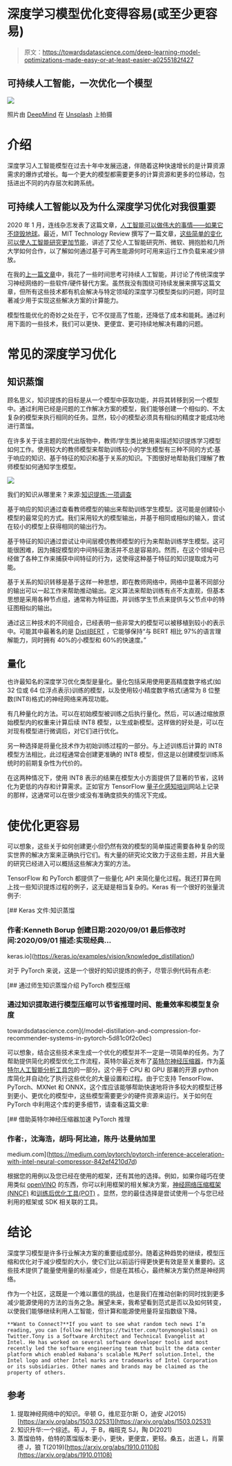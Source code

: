 # 深度学习模型优化变得容易(或至少更容易)

> 原文：<https://towardsdatascience.com/deep-learning-model-optimizations-made-easy-or-at-least-easier-a0255182f427>

## 可持续人工智能，一次优化一个模型

![](img/53287a5318b5be106ecf13c16e16487c.png)

照片由 [DeepMind](https://unsplash.com/es/@deepmind?utm_source=medium&utm_medium=referral) 在 [Unsplash](https://unsplash.com?utm_source=medium&utm_medium=referral) 上拍摄

# 介绍

深度学习人工智能模型在过去十年中发展迅速，伴随着这种快速增长的是计算资源需求的爆炸式增长。每一个更大的模型都需要更多的计算资源和更多的位移动，包括进出不同的内存层次和跨系统。

## 可持续人工智能以及为什么深度学习优化对我很重要

2020 年 1 月，连线杂志发表了这篇文章，[人工智能可以做伟大的事情——如果它不烧毁地球](https://www.wired.com/story/ai-great-things-burn-planet/)。最近，MIT Technology Review 撰写了一篇文章，[这些简单的变化可以使人工智能研究更加节能](https://www.technologyreview.com/2022/07/06/1055458/ai-research-emissions-energy-efficient/)，讲述了艾伦人工智能研究所、微软、拥抱脸和几所大学如何合作，以了解如何通过基于可再生能源何时可用来运行工作负载来减少排放。

在我的[上一篇文章](/ai-emerging-technologies-to-watch-c91b8834ddd9)中，我花了一些时间思考可持续人工智能，并讨论了传统深度学习神经网络的一些软件/硬件替代方案。虽然我没有围绕可持续发展来撰写这篇文章，但所有这些技术都有机会解决与特定领域的深度学习模型类似的问题，同时显著减少用于实现这些解决方案的计算能力。

模型性能优化的奇妙之处在于，它不仅提高了性能，还降低了成本和能耗。通过利用下面的一些技术，我们可以更快、更便宜、更可持续地解决有趣的问题。

# 常见的深度学习优化

## 知识蒸馏

顾名思义，知识提炼的目标是从一个模型中获取功能，并将其转移到另一个模型中。通过利用已经是问题的工作解决方案的模型，我们能够创建一个相似的、不太复杂的模型来执行相同的任务。显然，较小的模型必须具有相似的精度才能成功地进行蒸馏。

在许多关于该主题的现代出版物中，教师/学生类比被用来描述知识提炼学习模型如何工作。使用较大的教师模型来帮助训练较小的学生模型有三种不同的方式:基于响应的知识、基于特征的知识和基于关系的知识。下图很好地帮助我们理解了教师模型如何通知学生模型。

![](img/0de2283ec2813719c3ad06d8857bc605.png)

我们的知识从哪里来？来源:[知识提炼:一项调查](https://arxiv.org/abs/2006.05525)

基于响应的知识通过查看教师模型的输出来帮助训练学生模型。这可能是创建较小模型的最常见的方式。我们采用较大的模型输出，并基于相同或相似的输入，尝试在较小的模型上获得相同的输出行为。

基于特征的知识通过尝试让中间层模仿教师模型的行为来帮助训练学生模型。这可能很困难，因为捕捉模型的中间特征激活并不总是容易的。然而，在这个领域中已经做了各种工作来捕获中间特征的行为，这使得这种基于特征的知识提取成为可能。

基于关系的知识转移是基于这样一种思想，即在教师网络中，网络中显著不同部分的输出可以一起工作来帮助推动输出。定义算法来帮助训练有点不太直观，但基本思想是采用各种节点组，通常称为特征图，并训练学生节点来提供与父节点中的特征图相似的输出。

通过这三种技术的不同组合，已经表明一些非常大的模型可以被移植到较小的表示中。可能其中最著名的是 [DistilBERT](https://medium.com/huggingface/distilbert-8cf3380435b5) ，它能够保持“与 BERT 相比 97%的语言理解能力，同时拥有 40%的小模型和 60%的快速度。”

## 量化

也许最知名的深度学习优化类型是量化。量化包括采用使用更高精度数字格式(如 32 位或 64 位浮点表示)训练的模型，以及使用较小精度数字格式(通常为 8 位整数(INT8)格式)的神经网络来再现功能。

有几种量化的方法。可以在初始模型被训练之后执行量化。然后，可以通过缩放原始模型内的权重来计算后续 INT8 模型，以生成新模型。这样做的好处是，可以在对现有模型进行微调后，对它们进行优化。

另一种选择是将量化技术作为初始训练过程的一部分。与上述训练后计算的 INT8 模型方法相比，此过程通常会创建更准确的 INT8 模型，但这是以创建模型训练系统时的前期复杂性为代价的。

在这两种情况下，使用 INT8 表示的结果在模型大小方面提供了显著的节省，这转化为更低的内存和计算需求。正如官方 TensorFlow [量子化感知培训](https://www.tensorflow.org/model_optimization/guide/quantization/training)网站上记录的那样，这通常可以在很少或没有准确度损失的情况下完成。

# 使优化更容易

可以想象，这些关于如何创建更小但仍然有效的模型的简单描述需要各种复杂的现实世界的解决方案来正确执行它们。有大量的研究论文致力于这些主题，并且大量的研究已经进入可以概括这些解决方案的方法。

TensorFlow 和 PyTorch 都提供了一些量化 API 来简化量化过程。我还打算在网上找一些知识提炼过程的例子，这无疑是相当复杂的。Keras 有一个很好的张量流例子:

[](https://keras.io/examples/vision/knowledge_distillation/) [## Keras 文件:知识蒸馏

### 作者:Kenneth Borup 创建日期:2020/09/01 最后修改时间:2020/09/01 描述:实现经典…

keras.io](https://keras.io/examples/vision/knowledge_distillation/) 

对于 PyTorch 来说，这是一个很好的知识提炼的例子，尽管示例代码有点老:

[](/model-distillation-and-compression-for-recommender-systems-in-pytorch-5d81c0f2c0ec) [## 通过师生知识蒸馏介绍 PyTorch 模型压缩

### 通过知识提取进行模型压缩可以节省推理时间、能量效率和模型复杂度

towardsdatascience.com](/model-distillation-and-compression-for-recommender-systems-in-pytorch-5d81c0f2c0ec) 

可以想象，结合这些技术来生成一个优化的模型并不一定是一项简单的任务。为了帮助提供简化的模型优化工作流程，英特尔最近发布了[英特尔神经压缩器](https://www.intel.com/content/www/us/en/developer/tools/oneapi/neural-compressor.html)，作为[英特尔人工智能分析工具包](https://www.intel.com/content/www/us/en/developer/tools/oneapi/ai-analytics-toolkit.html)的一部分。这个用于 CPU 和 GPU 部署的开源 python 库简化并自动化了执行这些优化的大量设置和过程。由于它支持 TensorFlow、PyTorch、MXNet 和 ONNX，这个库应该能够帮助快速地将许多较大的模型迁移到更小、更优化的模型中，这些模型需要更少的硬件资源来运行。关于如何在 PyTorch 中利用这个库的更多细节，请查看这篇文章:

[](https://medium.com/pytorch/pytorch-inference-acceleration-with-intel-neural-compressor-842ef4210d7d) [## 借助英特尔神经压缩器加速 PyTorch 推理

### 作者:，沈海浩，胡玛·阿比迪，陈丹·达曼纳加里

medium.com](https://medium.com/pytorch/pytorch-inference-acceleration-with-intel-neural-compressor-842ef4210d7d) 

根据您的用例以及您已经在使用的框架，还有其他的选择。例如，如果你碰巧在使用类似 [openVINO](https://docs.openvino.ai/latest/index.html) 的东西，你可以利用框架的相关解决方案，[神经网络压缩框架(NNCF)](https://docs.openvino.ai/latest/docs_nncf_introduction.html) 和[训练后优化工具(POT)](https://docs.openvino.ai/latest/pot_docs_FrequentlyAskedQuestions.html) 。显然，您的最佳选择是尝试使用一个与您已经利用的框架或 SDK 相关联的工具。

# 结论

深度学习模型是许多行业解决方案的重要组成部分。随着这种趋势的继续，模型压缩和优化对于减少模型的大小，使它们比以前运行得更快更有效是至关重要的。这些技术提供了能量使用量的标量减少，但是在其核心，最终解决方案仍然是神经网络。

作为一个社区，这既是一个难以置信的挑战，也是我们在推动创新的同时找到更多减少能源使用的方法的当务之急。展望未来，我希望看到范式是否以及如何转变，以使我们能够继续利用人工智能，但计算和能源使用量将呈指数级下降。

```
**Want to Connect?**If you want to see what random tech news I’m reading, you can [follow me](https://twitter.com/tonymongkolsmai) on Twitter.Tony is a Software Architect and Technical Evangelist at Intel. He has worked on several software developer tools and most recently led the software engineering team that built the data center platform which enabled Habana’s scalable MLPerf solution.Intel, the Intel logo and other Intel marks are trademarks of Intel Corporation or its subsidiaries. Other names and brands may be claimed as the property of others.
```

## 参考

1.  提取神经网络中的知识。辛顿 G，维尼亚尔斯 O，迪安 J(2015)[https://arxiv.org/abs/1503.02531](https://arxiv.org/abs/1503.02531)
2.  知识升华:一个综述。苟 J，于 B，梅班克 SJ，陶 D(2021)
3.  蒸馏伯特，伯特的蒸馏版本:更小，更快，更便宜，更轻。桑五，出道 L，肖蒙德 J，狼 T(2019)[https://arxiv.org/abs/1910.01108](https://arxiv.org/abs/1910.01108)